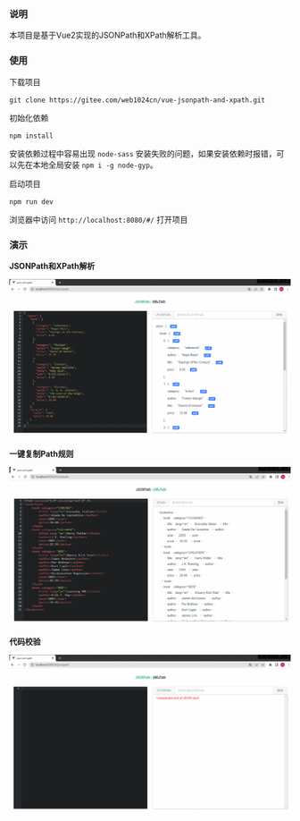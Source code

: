 ### 说明
本项目是基于Vue2实现的JSONPath和XPath解析工具。

### 使用

下载项目
```shell
git clone https://gitee.com/web1024cn/vue-jsonpath-and-xpath.git
```

初始化依赖
```shell
npm install
```

安装依赖过程中容易出现 `node-sass` 安装失败的问题，如果安装依赖时报错，可以先在本地全局安装 `npm i -g node-gyp`。

启动项目
```shell
npm run dev
```

浏览器中访问 `http://localhost:8080/#/` 打开项目

### 演示

**JSONPath和XPath解析**

![](./readme-resource/01.gif)

**一键复制Path规则**

![](./readme-resource/02.gif)

**代码校验**

![](./readme-resource/03.gif)